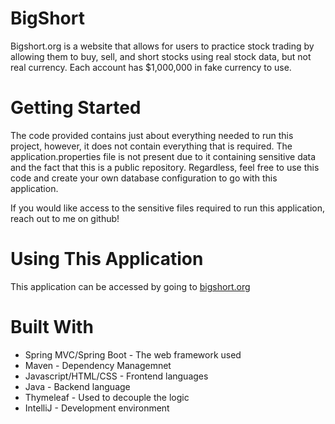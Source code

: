 # BigShort
Bigshort.org is a website that allows for users to practice stock trading by allowing them to buy, sell, and short stocks using real stock data, but not real currency. Each account has $1,000,000 in fake currency to use.

# Getting Started
The code provided contains just about everything needed to run this project, however, it does not contain everything that is required. The application.properties file is not present due to it containing sensitive data and the fact that this is a public repository. Regardless, feel free to use this code and create your own database configuration to go with this application. 

If you would like access to the sensitive files required to run this application, reach out to me on github!

# Using This Application
This application can be accessed by going to [bigshort.org](https//bigshort.org) 

# Built With
  * Spring MVC/Spring Boot - The web framework used
  * Maven - Dependency Managemnet
  * Javascript/HTML/CSS - Frontend languages
  * Java - Backend language
  * Thymeleaf - Used to decouple the logic
  * IntelliJ - Development environment
 
